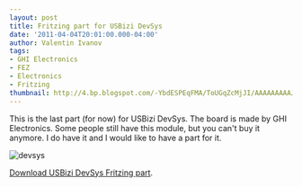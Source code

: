 ```yaml
---
layout: post
title: Fritzing part for USBizi DevSys
date: '2011-04-04T20:01:00.000-04:00'
author: Valentin Ivanov
tags:
- GHI Electronics
- FEZ
- Electronics
- Fritzing
thumbnail: http://4.bp.blogspot.com/-YbdESPEqFMA/ToUGqZcMjJI/AAAAAAAAAJ8/kuX0EAsogDc/s72-c/Fritzin_USBizi_DevSys.jpg
---
```

This is the last part (for now) for USBizi DevSys. The board is made by GHI Electronics. Some people still have this module, but you can't buy it anymore. I do have it and I would like to have a part for it.

![devsys](https://4.bp.blogspot.com/-YbdESPEqFMA/ToUGqZcMjJI/AAAAAAAAAJ8/kuX0EAsogDc/s1600/Fritzin_USBizi_DevSys.jpg)

[Download USBizi DevSys Fritzing part](https://wiki.tinyclr.com/images/b/b7/Fritzing_USBizi_DevSys.zip).